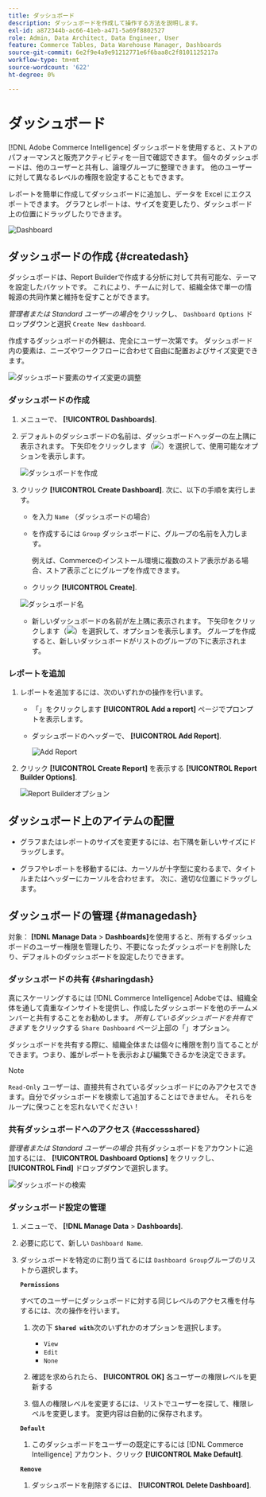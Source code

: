 ```yaml
---
title: ダッシュボード
description: ダッシュボードを作成して操作する方法を説明します。
exl-id: a872344b-ac66-41eb-a471-5a69f8802527
role: Admin, Data Architect, Data Engineer, User
feature: Commerce Tables, Data Warehouse Manager, Dashboards
source-git-commit: 6e2f9e4a9e91212771e6f6baa8c2f8101125217a
workflow-type: tm+mt
source-wordcount: '622'
ht-degree: 0%

---
```


# ダッシュボード

[!DNL Adobe Commerce Intelligence] ダッシュボードを使用すると、ストアのパフォーマンスと販売アクティビティを一目で確認できます。 個々のダッシュボードは、他のユーザーと共有し、論理グループに整理できます。 他のユーザーに対して異なるレベルの権限を設定することもできます。

レポートを簡単に作成してダッシュボードに追加し、データを Excel にエクスポートできます。 グラフとレポートは、サイズを変更したり、ダッシュボード上の位置にドラッグしたりできます。

![Dashboard](../../assets/magento-bi-report-builder-revenue-by-products-formula-report-holiday-sales-dashboard.png)

## ダッシュボードの作成 {#createdash}

ダッシュボードは、Report Builderで作成する分析に対して共有可能な、テーマを設定したバケットです。 これにより、チームに対して、組織全体で単一の情報源の共同作業と維持を促すことができます。

*管理者または Standard ユーザーの場合*&#x200B;をクリックし、 `Dashboard Options` ドロップダウンと選択 `Create New dashboard`.

作成するダッシュボードの外観は、完全にユーザー次第です。 ダッシュボード内の要素は、ニーズやワークフローに合わせて自由に配置およびサイズ変更できます。

![ダッシュボード要素のサイズ変更の調整](../../assets/arrange_resize_dashboard_element.gif)

### ダッシュボードの作成

1. メニューで、 **[!UICONTROL Dashboards]**.

1. デフォルトのダッシュボードの名前は、ダッシュボードヘッダーの左上隅に表示されます。 下矢印をクリックします（![](../../assets/magento-bi-btn-down.png)）を選択して、使用可能なオプションを表示します。

   ![ダッシュボードを作成](../../assets/magento-bi-dashboard-create.png)

1. クリック **[!UICONTROL Create Dashboard]**. 次に、以下の手順を実行します。

   * を入力 `Name` （ダッシュボードの場合）

   * を作成するには `Group` ダッシュボードに、グループの名前を入力します。

     例えば、Commerceのインストール環境に複数のストア表示がある場合、ストア表示ごとにグループを作成できます。

   * クリック **[!UICONTROL Create]**.

   ![ダッシュボード名](../../assets/magento-bi-dashboard-create-name.png)

   * 新しいダッシュボードの名前が左上隅に表示されます。 下矢印をクリックします（![](../../assets/magento-bi-btn-down.png)）を選択して、オプションを表示します。 グループを作成すると、新しいダッシュボードがリストのグループの下に表示されます。

### レポートを追加

1. レポートを追加するには、次のいずれかの操作を行います。

   * 「」をクリックします **[!UICONTROL Add a report]** ページでプロンプトを表示します。

   * ダッシュボードのヘッダーで、 **[!UICONTROL Add Report]**.

     ![Add Report](../../assets/magento-bi-dashboard-create-add-report.png)

1. クリック **[!UICONTROL Create Report]** を表示する **[!UICONTROL Report Builder Options]**.

   ![Report Builderオプション](../../assets/magento-bi-report-builder.png)

## ダッシュボード上のアイテムの配置

* グラフまたはレポートのサイズを変更するには、右下隅を新しいサイズにドラッグします。

* グラフやレポートを移動するには、カーソルが十字型に変わるまで、タイトルまたはヘッダーにカーソルを合わせます。 次に、適切な位置にドラッグします。

## ダッシュボードの管理 {#managedash}

対象： **[!DNL Manage Data** > **Dashboards]**&#x200B;を使用すると、所有するダッシュボードのユーザー権限を管理したり、不要になったダッシュボードを削除したり、デフォルトのダッシュボードを設定したりできます。

### ダッシュボードの共有 {#sharingdash}

真にスケーリングするには [!DNL Commerce Intelligence] Adobeでは、組織全体を通して貴重なインサイトを提供し、作成したダッシュボードを他のチームメンバーと共有することをお勧めします。 *所有しているダッシュボードを共有できます* をクリックする `Share Dashboard` ページ上部の「」オプション。

ダッシュボードを共有する際に、組織全体または個々に権限を割り当てることができます。つまり、誰がレポートを表示および編集できるかを決定できます。

>[!NOTE]
>
>`Read-Only` ユーザーは、直接共有されているダッシュボードにのみアクセスできます。自分でダッシュボードを検索して追加することはできません。 それらをループに保つことを忘れないでください！

### 共有ダッシュボードへのアクセス {#accessshared}

*管理者または Standard ユーザーの場合* 共有ダッシュボードをアカウントに追加するには、 **[!UICONTROL Dashboard Options]** をクリックし、 **[!UICONTROL Find]** ドロップダウンで選択します。

![ダッシュボードの検索](../../assets/find_dashboard.png)<!--{: width="1000" height="535"}-->

### ダッシュボード設定の管理

1. メニューで、 **[!DNL Manage Data** > **Dashboards]**.

1. 必要に応じて、新しい `Dashboard Name`.

1. ダッシュボードを特定のに割り当てるには `Dashboard Group`グループのリストから選択します。

   **`Permissions`**

   すべてのユーザーにダッシュボードに対する同じレベルのアクセス権を付与するには、次の操作を行います。

   1. 次の下 **`Shared with`**&#x200B;次のいずれかのオプションを選択します。

      * `View`
      * `Edit`
      * `None`

   1. 確認を求められたら、 **[!UICONTROL OK]** 各ユーザーの権限レベルを更新する

   1. 個人の権限レベルを変更するには、リストでユーザーを探して、権限レベルを変更します。 変更内容は自動的に保存されます。

   **`Default`**

   1. このダッシュボードをユーザーの既定にするには [!DNL Commerce Intelligence] アカウント、クリック **[!UICONTROL Make Default]**.

   **`Remove`**

   1. ダッシュボードを削除するには、 **[!UICONTROL Delete Dashboard]**.
